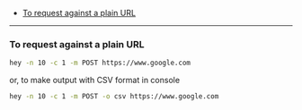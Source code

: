 - [To request against a plain URL](#to-request-against-a-plain-url)
____
### To request against a plain URL 

```sh
hey -n 10 -c 1 -m POST https://www.google.com
```

or, to make output with CSV format in console

```sh
hey -n 10 -c 1 -m POST -o csv https://www.google.com
```
